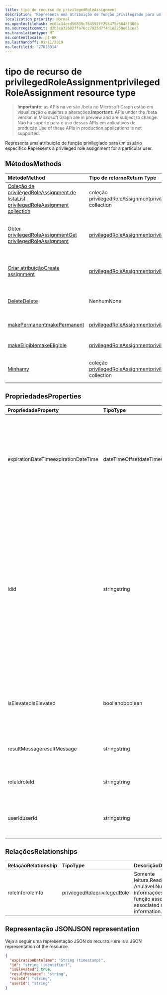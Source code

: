 ```yaml
---
title: tipo de recurso de privilegedRoleAssignment
description: 'Representa uma atribuição de função privilegiado para um usuário específico. '
localization_priority: Normal
ms.openlocfilehash: ec6bc34ecd56839c764592ff298475e8648f300b
ms.sourcegitcommit: d2b3ca32602ffa76cc7925d7f4d1e2258e611ea5
ms.translationtype: MT
ms.contentlocale: pt-BR
ms.lasthandoff: 01/11/2019
ms.locfileid: "27823314"
---
```

# <a name="privilegedroleassignment-resource-type"></a><span data-ttu-id="f15b1-103">tipo de recurso de privilegedRoleAssignment</span><span class="sxs-lookup"><span data-stu-id="f15b1-103">privilegedRoleAssignment resource type</span></span>

> <span data-ttu-id="f15b1-104">**Importante:** as APIs na versão /beta no Microsoft Graph estão em visualização e sujeitas a alterações.</span><span class="sxs-lookup"><span data-stu-id="f15b1-104">**Important:** APIs under the /beta version in Microsoft Graph are in preview and are subject to change.</span></span> <span data-ttu-id="f15b1-105">Não há suporte para o uso dessas APIs em aplicativos de produção.</span><span class="sxs-lookup"><span data-stu-id="f15b1-105">Use of these APIs in production applications is not supported.</span></span>

<span data-ttu-id="f15b1-106">Representa uma atribuição de função privilegiado para um usuário específico.</span><span class="sxs-lookup"><span data-stu-id="f15b1-106">Represents a privileged role assignment for a particular user.</span></span> 


## <a name="methods"></a><span data-ttu-id="f15b1-107">Métodos</span><span class="sxs-lookup"><span data-stu-id="f15b1-107">Methods</span></span>

| <span data-ttu-id="f15b1-108">Método</span><span class="sxs-lookup"><span data-stu-id="f15b1-108">Method</span></span>           | <span data-ttu-id="f15b1-109">Tipo de retorno</span><span class="sxs-lookup"><span data-stu-id="f15b1-109">Return Type</span></span>    |<span data-ttu-id="f15b1-110">Descrição</span><span class="sxs-lookup"><span data-stu-id="f15b1-110">Description</span></span>|
|:---------------|:--------|:----------|
|[<span data-ttu-id="f15b1-111">Coleção de privilegedRoleAssignment de lista</span><span class="sxs-lookup"><span data-stu-id="f15b1-111">List privilegedRoleAssignment collection</span></span>](../api/privilegedroleassignment-list.md) | <span data-ttu-id="f15b1-112">coleção [privilegedRoleAssignment](privilegedroleassignment.md)</span><span class="sxs-lookup"><span data-stu-id="f15b1-112">[privilegedRoleAssignment](privilegedroleassignment.md) collection</span></span>|<span data-ttu-id="f15b1-113">Obtenha a coleção de objetos privilegedRoleAssignment.</span><span class="sxs-lookup"><span data-stu-id="f15b1-113">Get the collection of privilegedRoleAssignment objects.</span></span>|
|[<span data-ttu-id="f15b1-114">Obter privilegedRoleAssignment</span><span class="sxs-lookup"><span data-stu-id="f15b1-114">Get privilegedRoleAssignment</span></span>](../api/privilegedroleassignment-get.md) | [<span data-ttu-id="f15b1-115">privilegedRoleAssignment</span><span class="sxs-lookup"><span data-stu-id="f15b1-115">privilegedRoleAssignment</span></span>](privilegedroleassignment.md) |<span data-ttu-id="f15b1-116">Leia as propriedades e os relacionamentos do objeto privilegedRoleAssignment.</span><span class="sxs-lookup"><span data-stu-id="f15b1-116">Read properties and relationships of privilegedRoleAssignment object.</span></span>|
|[<span data-ttu-id="f15b1-117">Criar atribuição</span><span class="sxs-lookup"><span data-stu-id="f15b1-117">Create assignment</span></span>](../api/privilegedroleassignment-post-privilegedroleassignments.md) |[<span data-ttu-id="f15b1-118">privilegedRoleAssignment</span><span class="sxs-lookup"><span data-stu-id="f15b1-118">privilegedRoleAssignment</span></span>](privilegedroleassignment.md)| <span data-ttu-id="f15b1-119">Crie uma nova atribuição de lançamento para a coleção assignments.</span><span class="sxs-lookup"><span data-stu-id="f15b1-119">Create a new assignment by posting to the assignments collection.</span></span>|
|[<span data-ttu-id="f15b1-120">Delete</span><span class="sxs-lookup"><span data-stu-id="f15b1-120">Delete</span></span>](../api/privilegedroleassignment-delete.md) | <span data-ttu-id="f15b1-121">Nenhum</span><span class="sxs-lookup"><span data-stu-id="f15b1-121">None</span></span> |<span data-ttu-id="f15b1-122">Exclua objeto privilegedRoleAssignment.</span><span class="sxs-lookup"><span data-stu-id="f15b1-122">Delete privilegedRoleAssignment object.</span></span> |
|[<span data-ttu-id="f15b1-123">makePermanent</span><span class="sxs-lookup"><span data-stu-id="f15b1-123">makePermanent</span></span>](../api/privilegedroleassignment-makepermanent.md)|[<span data-ttu-id="f15b1-124">privilegedRoleAssignment</span><span class="sxs-lookup"><span data-stu-id="f15b1-124">privilegedRoleAssignment</span></span>](privilegedroleassignment.md)|<span data-ttu-id="f15b1-125">Fazer a atribuição de função como permanente.</span><span class="sxs-lookup"><span data-stu-id="f15b1-125">Make the role assignment as permanent.</span></span>|
|[<span data-ttu-id="f15b1-126">makeEligible</span><span class="sxs-lookup"><span data-stu-id="f15b1-126">makeEligible</span></span>](../api/privilegedroleassignment-makeeligible.md)|[<span data-ttu-id="f15b1-127">privilegedRoleAssignment</span><span class="sxs-lookup"><span data-stu-id="f15b1-127">privilegedRoleAssignment</span></span>](privilegedroleassignment.md)|<span data-ttu-id="f15b1-128">Fazer a atribuição de função como qualificado.</span><span class="sxs-lookup"><span data-stu-id="f15b1-128">Make the role assignment as eligible.</span></span>|
|[<span data-ttu-id="f15b1-129">Minha</span><span class="sxs-lookup"><span data-stu-id="f15b1-129">my</span></span>](../api/privilegedroleassignment-my.md)|<span data-ttu-id="f15b1-130">coleção [privilegedRoleAssignment](privilegedroleassignment.md)</span><span class="sxs-lookup"><span data-stu-id="f15b1-130">[privilegedRoleAssignment](privilegedroleassignment.md) collection</span></span>|<span data-ttu-id="f15b1-131">Obtenha as atribuições de função privilegiado do usuário atual.</span><span class="sxs-lookup"><span data-stu-id="f15b1-131">Get the current user's privileged role assignments.</span></span>|

## <a name="properties"></a><span data-ttu-id="f15b1-132">Propriedades</span><span class="sxs-lookup"><span data-stu-id="f15b1-132">Properties</span></span>
| <span data-ttu-id="f15b1-133">Propriedade</span><span class="sxs-lookup"><span data-stu-id="f15b1-133">Property</span></span>     | <span data-ttu-id="f15b1-134">Tipo</span><span class="sxs-lookup"><span data-stu-id="f15b1-134">Type</span></span>   |<span data-ttu-id="f15b1-135">Descrição</span><span class="sxs-lookup"><span data-stu-id="f15b1-135">Description</span></span>|
|:---------------|:--------|:----------|
|<span data-ttu-id="f15b1-136">expirationDateTime</span><span class="sxs-lookup"><span data-stu-id="f15b1-136">expirationDateTime</span></span>|<span data-ttu-id="f15b1-137">dateTimeOffset</span><span class="sxs-lookup"><span data-stu-id="f15b1-137">dateTimeOffset</span></span>|<span data-ttu-id="f15b1-138">DateTime UTC quando a atribuição de função privilegiado temporário será expirada.</span><span class="sxs-lookup"><span data-stu-id="f15b1-138">The UTC DateTime when the temporary privileged role assignment will be expired.</span></span> <span data-ttu-id="f15b1-139">Para atribuição de função permanente, o valor é nulo.</span><span class="sxs-lookup"><span data-stu-id="f15b1-139">For permanent role assignment, the value is null.</span></span>|
|<span data-ttu-id="f15b1-140">id</span><span class="sxs-lookup"><span data-stu-id="f15b1-140">id</span></span>|<span data-ttu-id="f15b1-141">string</span><span class="sxs-lookup"><span data-stu-id="f15b1-141">string</span></span>| <span data-ttu-id="f15b1-142">O identificador exclusivo para a atribuição de função privilegiado.</span><span class="sxs-lookup"><span data-stu-id="f15b1-142">The unique identifier for the privileged role assignment.</span></span> <span data-ttu-id="f15b1-143">Somente leitura.</span><span class="sxs-lookup"><span data-stu-id="f15b1-143">Read-only.</span></span> <span data-ttu-id="f15b1-144">É no formato de 'userId_roleId', onde userId é a cadeia de caracteres do GUID para id de usuário do Windows Azure AD e roleId é a cadeia de caracteres do GUID para id de função de administrador do Azure.</span><span class="sxs-lookup"><span data-stu-id="f15b1-144">It is in the format of 'userId_roleId', where userId is the GUID string for Azure AD user id, and roleId is the GUID string for Azure administrator role id.</span></span>|
|<span data-ttu-id="f15b1-145">isElevated</span><span class="sxs-lookup"><span data-stu-id="f15b1-145">isElevated</span></span>|<span data-ttu-id="f15b1-146">booliano</span><span class="sxs-lookup"><span data-stu-id="f15b1-146">boolean</span></span>|<span data-ttu-id="f15b1-147">**true** se a atribuição de função é ativada.</span><span class="sxs-lookup"><span data-stu-id="f15b1-147">**true** if the role assignment is activated.</span></span> <span data-ttu-id="f15b1-148">**false** se a atribuição de função é desativada.</span><span class="sxs-lookup"><span data-stu-id="f15b1-148">**false** if the role assignment is deactivated.</span></span>|
|<span data-ttu-id="f15b1-149">resultMessage</span><span class="sxs-lookup"><span data-stu-id="f15b1-149">resultMessage</span></span>|<span data-ttu-id="f15b1-150">string</span><span class="sxs-lookup"><span data-stu-id="f15b1-150">string</span></span>|<span data-ttu-id="f15b1-151">Mensagem de resultado definido pelo serviço.</span><span class="sxs-lookup"><span data-stu-id="f15b1-151">Result message set by the service.</span></span>|
|<span data-ttu-id="f15b1-152">roleId</span><span class="sxs-lookup"><span data-stu-id="f15b1-152">roleId</span></span>|<span data-ttu-id="f15b1-153">string</span><span class="sxs-lookup"><span data-stu-id="f15b1-153">string</span></span>|<span data-ttu-id="f15b1-154">Identificador de função.</span><span class="sxs-lookup"><span data-stu-id="f15b1-154">Role identifier.</span></span> <span data-ttu-id="f15b1-155">No formato de cadeia de caracteres GUID.</span><span class="sxs-lookup"><span data-stu-id="f15b1-155">In GUID string format.</span></span>|
|<span data-ttu-id="f15b1-156">userId</span><span class="sxs-lookup"><span data-stu-id="f15b1-156">userId</span></span>|<span data-ttu-id="f15b1-157">string</span><span class="sxs-lookup"><span data-stu-id="f15b1-157">string</span></span>|<span data-ttu-id="f15b1-158">Identificador de usuário.</span><span class="sxs-lookup"><span data-stu-id="f15b1-158">User identifier.</span></span> <span data-ttu-id="f15b1-159">No formato de cadeia de caracteres GUID.</span><span class="sxs-lookup"><span data-stu-id="f15b1-159">In GUID string format.</span></span>|

## <a name="relationships"></a><span data-ttu-id="f15b1-160">Relações</span><span class="sxs-lookup"><span data-stu-id="f15b1-160">Relationships</span></span>
| <span data-ttu-id="f15b1-161">Relação</span><span class="sxs-lookup"><span data-stu-id="f15b1-161">Relationship</span></span> | <span data-ttu-id="f15b1-162">Tipo</span><span class="sxs-lookup"><span data-stu-id="f15b1-162">Type</span></span>   |<span data-ttu-id="f15b1-163">Descrição</span><span class="sxs-lookup"><span data-stu-id="f15b1-163">Description</span></span>|
|:---------------|:--------|:----------|
|<span data-ttu-id="f15b1-164">roleInfo</span><span class="sxs-lookup"><span data-stu-id="f15b1-164">roleInfo</span></span>|[<span data-ttu-id="f15b1-165">privilegedRole</span><span class="sxs-lookup"><span data-stu-id="f15b1-165">privilegedRole</span></span>](privilegedrole.md)| <span data-ttu-id="f15b1-166">Somente leitura.</span><span class="sxs-lookup"><span data-stu-id="f15b1-166">Read-only.</span></span> <span data-ttu-id="f15b1-167">Anulável.</span><span class="sxs-lookup"><span data-stu-id="f15b1-167">Nullable.</span></span> <span data-ttu-id="f15b1-168">As informações de função associada.</span><span class="sxs-lookup"><span data-stu-id="f15b1-168">The associated role information.</span></span>|

## <a name="json-representation"></a><span data-ttu-id="f15b1-169">Representação JSON</span><span class="sxs-lookup"><span data-stu-id="f15b1-169">JSON representation</span></span>

<span data-ttu-id="f15b1-170">Veja a seguir uma representação JSON do recurso.</span><span class="sxs-lookup"><span data-stu-id="f15b1-170">Here is a JSON representation of the resource.</span></span>

<!-- {
  "blockType": "resource",
  "optionalProperties": [

  ],
  "@odata.type": "microsoft.graph.privilegedRoleAssignment"
}-->

```json
{
  "expirationDateTime": "String (timestamp)",
  "id": "string (identifier)",
  "isElevated": true,
  "resultMessage": "string",
  "roleId": "string",
  "userId": "string"
}

```

<!-- uuid: 8fcb5dbc-d5aa-4681-8e31-b001d5168d79
2015-10-25 14:57:30 UTC -->
<!-- {
  "type": "#page.annotation",
  "description": "privilegedRoleAssignment resource",
  "keywords": "",
  "section": "documentation",
  "tocPath": ""
}-->
